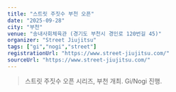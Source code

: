 ```yaml
---
title: "스트릿 주짓수 부천 오픈"
date: "2025-09-28"
city: "부천"
venue: "송내사회체육관 (경기도 부천시 경인로 120번길 45)"
organizer: "Street Jiujitsu"
tags: ["gi","nogi","street"]
registrationUrl: "https://www.street-jiujitsu.com/"
sourceUrl: "https://www.street-jiujitsu.com/"
---
```


> 스트릿 주짓수 오픈 시리즈, 부천 개최. Gi/Nogi 진행.
